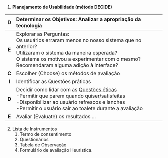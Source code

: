 1) **Planejamento de Usabilidade (método DECIDE)**

| D | Determinar os Objetivos: Analizar a apropriação da tecnologia |
| :---: | :---- |
| **E** | Explorar as Perguntas:<br>Os usuários erraram menos no nosso sistema que no anterior?<br>Utilizaram o sistema da maneira esperada?<br>O sistema os motivou a experimentar com o mesmo?<br>Recomendaram alguma adição à interface? |
| **C** | Escolher (Choose) os métodos de avaliação |
| **I** | Identificar as Questões práticas |
| **D** | Decidir como lidar com as [Questões éticas](https://github.com/mdarce765/ProjetoIHC/blob/main/Arquivos/Documentos/7_coleta_dados.md#aspectos-%C3%A9ticos)<br>-Permitir que parem quando quiser/satisfeitas<br>-Disponibilizar ao usuário refrescos e lanches<br>-Permitir o usuário sair ao toalete durante a avaliação  |
| **E** | Avaliar (Evaluate) os resultados ... |

2) Lista de Instrumentos  
   1) Termo de consentimento  
   2) Questionários  
   3) Tabela de Observação  
   4) Formulário de avaliação Heuristica.






